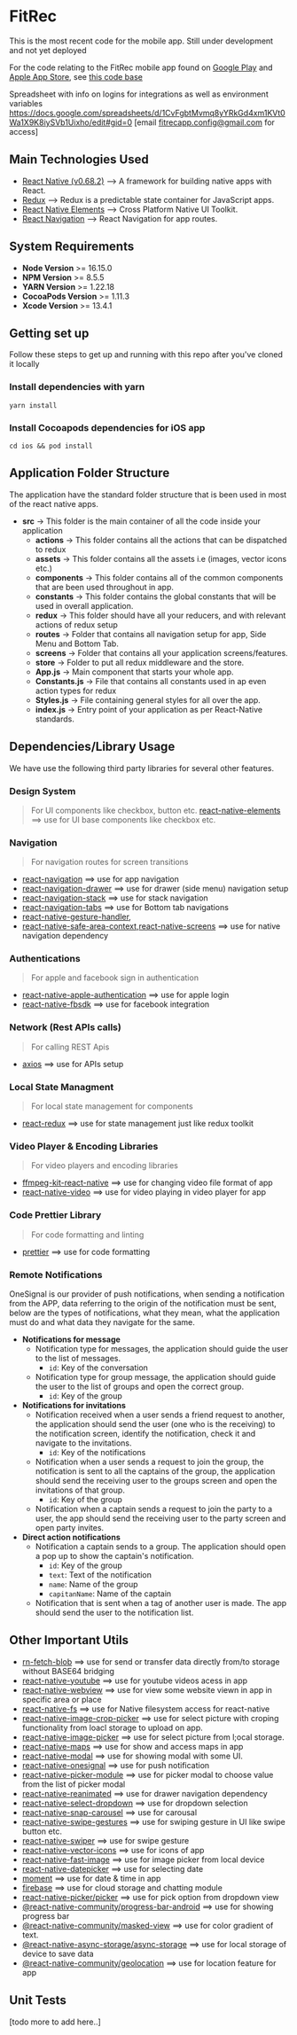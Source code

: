 
# FitRec

This is the most recent code for the mobile app. Still under development and not yet deployed

  For the code relating to the FitRec mobile app found on [Google Play](https://play.google.com/store/apps/details?id=com.fitrecApp) and [Apple App Store](https://apps.apple.com/us/app/fitrec/id1183833997), see [this code base](https://bitbucket.org/dynamiadevelopment/fitrec_app/src/master/)
  
  Spreadsheet with info on logins for integrations as well as environment variables https://docs.google.com/spreadsheets/d/1CvFgbtMvmq8yYRkGd4xm1KVt0Wa1X9K8iySVb1Uixho/edit#gid=0 [email fitrecapp.config@gmail.com for access]

## Main Technologies Used

- [React Native (v0.68.2)](https://reactnative.dev/) --> A framework for building native apps with React.
- [Redux](https://redux.js.org/introduction/getting-started) --> Redux is a predictable state container for JavaScript apps.
- [React Native Elements](https://reactnativeelements.com/) --> Cross Platform Native UI Toolkit.
- [React Navigation](https://github.com/react-navigation/react-navigation) --> React Navigation for app routes.

## System Requirements

- **Node Version** >= 16.15.0
- **NPM Version** >= 8.5.5
- **YARN Version** >= 1.22.18
- **CocoaPods Version** >= 1.11.3
- **Xcode Version** >= 13.4.1

## Getting set up

Follow these steps to get up and running with this repo after you've cloned it locally

### Install dependencies with yarn

`
yarn install
`

### Install Cocoapods dependencies for iOS app

`
cd ios && pod install
`

## Application Folder Structure

The application have the standard folder structure that is been used in most of the react native apps.

- **src** -> This folder is the main container of all the code inside your application
	- **actions** -> This folder contains all the actions that can be dispatched to redux
	- **assets** -> This folder contains all the assets i.e (images, vector icons etc.)
	- **components** -> This folder contains all of the common components that are been used throughout in app.
	- **constants** -> This folder contains the global constants that will be used in overall application.
	- **redux** -> This folder should have all your reducers, and with relevant actions of redux setup  
	- **routes** -> Folder that contains all navigation setup for app, Side Menu and Bottom Tab.  
	- **screens** -> Folder that contains all your application screens/features.  
	- **store** -> Folder to put all redux middleware and the store.  
	- **App.js** -> Main component that starts your whole app.  
	- **Constants.js** -> File that contains all constants used in ap even action types for redux  
	- **Styles.js** -> File containing general styles for all over the app.  
	- **index.js** -> Entry point of your application as per React-Native standards.

## Dependencies/Library Usage

We have use the following third party libraries for several other features.

### Design System

> For UI components like checkbox, button etc.
[react-native-elements](https://github.com/react-native-elements/react-native-elements) ==> use for UI base components like checkbox etc.

### Navigation

> For navigation routes for screen transitions

- [react-navigation](https://github.com/react-navigation/react-navigation) ==> use for app navigation
- [react-navigation-drawer](https://github.com/react-navigation/drawer) ==> use for drawer (side menu) navigation setup
- [react-navigation-stack](https://github.com/react-navigation/stack) ==> use for stack navigation
- [react-navigation-tabs](https://github.com/react-navigation/tabs) ==> use for Bottom tab navigations
- [react-native-gesture-handler](https://github.com/software-mansion/react-native-gesture-handler), 
- [react-native-safe-area-context](https://github.com/th3rdwave/react-native-safe-area-context),[react-native-screens](https://github.com/software-mansion/react-native-screens) ==> use for native navigation dependency 

### Authentications

> For apple and facebook sign in authentication

- [react-native-apple-authentication](https://github.com/invertase/react-native-apple-authentication) ==> use for apple login 
- [react-native-fbsdk](https://github.com/facebookarchive/react-native-fbsdk) ==> use for facebook integration

### Network (Rest APIs calls)

> For calling REST Apis

- [axios](https://github.com/axios/axios) ==> use for APIs setup

### Local State Managment

> For local state management for components

- [react-redux](https://github.com/reduxjs/react-redux) ==> use for state management just like redux toolkit

### Video Player & Encoding Libraries

> For video players and encoding libraries

- [ffmpeg-kit-react-native](https://github.com/tanersener/ffmpeg-kit) ==> use for changing video file format of app
- [react-native-video](https://github.com/react-native-video/react-native-video) ==> use for video playing in video player for app

### Code Prettier Library

> For code formatting and linting

- [prettier](https://github.com/prettier/prettier) ==> use for code formatting

### Remote Notifications

OneSignal is our provider of push notifications, when sending a notification from the APP, data referring to the origin of the notification must be sent, below are the types of notifications, what they mean, what the application must do and what data they navigate for the same.

- **Notifications for message**
  - Notification type for messages, the application should guide the user to the list of messages.
    - `id`: Key of the conversation
  - Notification type for group message, the application should guide the user to the list of groups and open the correct group.
    - `id`: Key of the group
- **Notifications for invitations**
  - Notification received when a user sends a friend request to another, the application should send the user (one who is the receiving) to the notification screen, identify the notification, check it and navigate to the invitations.
    - `id`: Key of the notifications
  - Notification when a user sends a request to join the group, the notification is sent to all the captains of the group, the application should send the receiving user to the groups screen and open the invitations of that group.
    - `id`: Key of the group
  - Notification when a captain sends a request to join the party to a user, the app should send the receiving user to the party screen and open party invites.
- **Direct action notifications**
  - Notification a captain sends to a group. The application should open a pop up to show the captain's notification.
    - `id`: Key of the group
    - `text`: Text of the notification
    - `name`: Name of the group
    - `capitanName`: Name of the captain
  - Notification that is sent when a tag of another user is made. The app should send the user to the notification list.

## Other Important Utils

- [rn-fetch-blob](https://github.com/joltup/rn-fetch-blob) ==> use for send or transfer data directly from/to storage without BASE64 bridging
- [react-native-youtube](https://github.com/davidohayon669/react-native-youtube) ==> use for youtube videos acess in app
- [react-native-webview](https://github.com/react-native-webview/react-native-webview) ==> use for view some website viewn in app in specific area or place
- [react-native-fs](https://github.com/itinance/react-native-fs) ==> use for Native filesystem access for react-native
- [react-native-image-crop-picker](https://github.com/ivpusic/react-native-image-crop-picker) ==> use for select picture with croping functionality from loacl storage to upload on app.  
- [react-native-image-picker](https://github.com/react-native-image-picker/react-native-image-picker) ==> use for select picture from l;ocal storage.  
- [react-native-maps](https://github.com/react-native-maps/react-native-maps) ==> use for show and access maps in app  
- [react-native-modal](https://github.com/react-native-modal/react-native-modal) ==> use for showing modal with some UI.  
- [react-native-onesignal](https://github.com/OneSignal/react-native-onesignal) ==> use for push notification  
- [react-native-picker-module](https://github.com/talut/react-native-picker-module) ==> use for picker modal to choose value from the list of picker modal  
- [react-native-reanimated](https://github.com/software-mansion/react-native-reanimated) ==> use for drawer navigation dependency  
- [react-native-select-dropdown](https://github.com/AdelRedaa97/react-native-select-dropdown) ==> use for dropdown selection  
- [react-native-snap-carousel](https://github.com/meliorence/react-native-snap-carousel) ==> use for carousal  
- [react-native-swipe-gestures](https://github.com/glepur/react-native-swipe-gestures) ==> use for swiping gesture in UI like swipe button etc.  
- [react-native-swiper](https://github.com/leecade/react-native-swiper) ==> use for swipe gesture  
- [react-native-vector-icons](https://github.com/oblador/react-native-vector-icons) ==> use for icons of app
- [react-native-fast-image](https://github.com/DylanVann/react-native-fast-image) ==> use for image picker from local device
- [react-native-datepicker](https://github.com/xgfe/react-native-datepicker) ==> use for selecting date
- [moment](https://github.com/moment/moment) ==> use for date & time in app
- [firebase](https://github.com/firebase/) ==> use for cloud storage and chatting module
- [react-native-picker/picker](https://github.com/react-native-picker/picker) ==> use for pick option from dropdown view
- [@react-native-community/progress-bar-android](https://github.com/react-native-progress-view/progress-bar-android) ==> use for showing progress bar
- [@react-native-community/masked-view](https://github.com/react-native-masked-view/masked-view) ==> use for color gradient of text.
- [@react-native-async-storage/async-storage](https://github.com/react-native-async-storage/async-storage) ==> use for local storage of device to save data
- [@react-native-community/geolocation](https://github.com/michalchudziak/react-native-geolocation) ==> use for location feature for app

## Unit Tests

[todo more to add here..]

